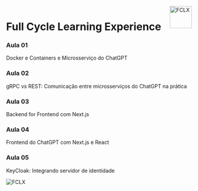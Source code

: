<a href="https://fcexperience.fullcycle.com.br/">
   <img src="https://events-fullcycle.s3.amazonaws.com/events-fullcycle/media/images/962edb195c0448df860fbea9304a7f24.png" alt="FCLX" title="Full Cycle Learning Experience" align="right" height="60" />
</a>

# Full Cycle Learning Experience

### Aula 01
Docker e Containers e Microsserviço do ChatGPT

### Aula 02
gRPC vs REST: Comunicação entre microsserviços do ChatGPT na prática

### Aula 03
Backend for Frontend com Next.js

### Aula 04
Frontend do ChatGPT com Next.js e React

### Aula 05
KeyCloak: Integrando servidor de identidade

<img src="./arquitetura do projeto.png" alt="FCLX" title="Full Cycle Learning Experience" />

